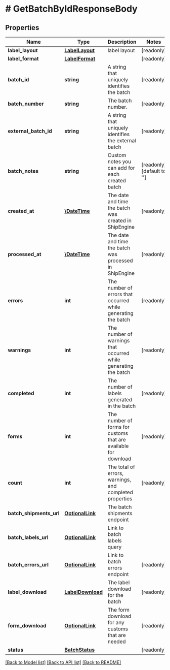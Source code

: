 # # GetBatchByIdResponseBody

## Properties

Name | Type | Description | Notes
------------ | ------------- | ------------- | -------------
**label_layout** | [**LabelLayout**](LabelLayout.md) | label layout | [readonly]
**label_format** | [**LabelFormat**](LabelFormat.md) |  | [readonly]
**batch_id** | **string** | A string that uniquely identifies the batch | [readonly]
**batch_number** | **string** | The batch number. | [readonly]
**external_batch_id** | **string** | A string that uniquely identifies the external batch | [readonly]
**batch_notes** | **string** | Custom notes you can add for each created batch | [readonly] [default to '']
**created_at** | [**\DateTime**](\DateTime.md) | The date and time the batch was created in ShipEngine | [readonly]
**processed_at** | [**\DateTime**](\DateTime.md) | The date and time the batch was processed in ShipEngine | [readonly]
**errors** | **int** | The number of errors that occurred while generating the batch | [readonly]
**warnings** | **int** | The number of warnings that occurred while generating the batch | [readonly]
**completed** | **int** | The number of labels generated in the batch | [readonly]
**forms** | **int** | The number of forms for customs that are available for download | [readonly]
**count** | **int** | The total of errors, warnings, and completed properties | [readonly]
**batch_shipments_url** | [**OptionalLink**](OptionalLink.md) | The batch shipments endpoint |
**batch_labels_url** | [**OptionalLink**](OptionalLink.md) | Link to batch labels query |
**batch_errors_url** | [**OptionalLink**](OptionalLink.md) | Link to batch errors endpoint | [readonly]
**label_download** | [**LabelDownload**](LabelDownload.md) | The label download for the batch | [readonly]
**form_download** | [**OptionalLink**](OptionalLink.md) | The form download for any customs that are needed | [readonly]
**status** | [**BatchStatus**](BatchStatus.md) |  | [readonly]

[[Back to Model list]](../../README.md#models) [[Back to API list]](../../README.md#endpoints) [[Back to README]](../../README.md)
